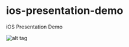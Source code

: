 ios-presentation-demo
=====================

iOS Presentation Demo

![alt tag](https://cloud.githubusercontent.com/assets/5343215/5563232/23e7d534-8e9e-11e4-8fa3-cccbd5a427aa.gif)
